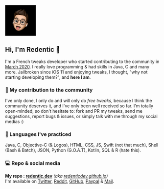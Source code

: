 <img src="Me.png" width=100>

## Hi, I'm Redentic 👋
I'm a French tweaks developer who started contributing to the community in [March 2020](https://github.com/RedenticDev/SBColors). I really love programming & had skills in Java, C and many more. Jailbroken since iOS 11 and enjoying tweaks, I thought, "why not starting developing them?", and **here I am**.

### 🙌 My contribution to the community
I've only done, I only do and will only do *free tweaks*, because I think the community deserves it, and I've only been well received so far. I'm totally open-minded, so don't hesitate to: fork and PR my tweaks, send me suggestions, report bugs & issues, or simply talk with me through my social medias :)

### 📖 Languages I've practiced
Java, C, Objective-C (& Logos), HTML, CSS, JS, Swift (not that much), Shell (Bash & Batch), JSON, Python (G.O.A.T), Kotlin, SQL & R (hate this).

### 💻 Repo & social media
**My repo : [redentic.dev](https://redentic.dev)** *(aka [redenticdev.github.io](https://github.com/RedenticDev/redenticdev.github.io))*  
I'm available on [Twitter](https://twitter.com/RedenticDev), [Reddit](https://www.reddit.com/user/redentic), [GitHub](https://github.com/RedenticDev), [Paypal](https://www.paypal.me/redenticdev) & [Mail](mailto:redenticdev@gmail.com).
